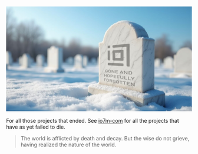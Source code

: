 ![io7m.com](grave.jpg?raw=true)

For all those projects that ended. See [io7m-com](https://github.com/io7m-com)
for all the projects that have as yet failed to die.

> The world is afflicted by death and decay.
> But the wise do not grieve, having realized the nature of the world.

